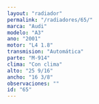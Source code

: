 ```yaml
---
layout: "radiador"
permalink: "/radiadores/65/"
marca: "Audi"
modelo: "A3"
ano: "2001"
motor: "L4 1.8"
transmision: "Automática"
parte: "M-914"
clima: "Con clima"
alto: "25 9/16"
ancho: "16 3/8"
observaciones: ""
id: "65"
---
```


